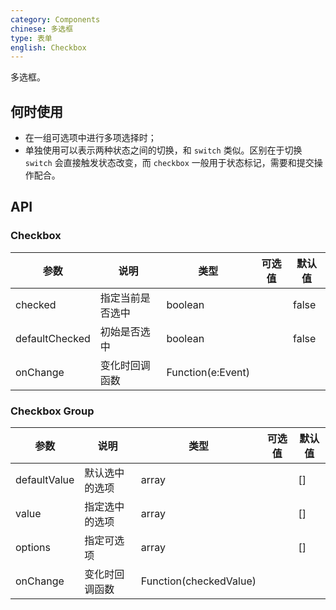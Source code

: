 ```yaml
---
category: Components
chinese: 多选框
type: 表单
english: Checkbox
---
```




多选框。

## 何时使用

- 在一组可选项中进行多项选择时；
- 单独使用可以表示两种状态之间的切换，和 `switch` 类似。区别在于切换 `switch` 会直接触发状态改变，而 `checkbox` 一般用于状态标记，需要和提交操作配合。

## API

### Checkbox

| 参数      | 说明                                     | 类型       |  可选值 |默认值 |
|-----------|------------------------------------------|------------|-------|--------|
| checked | 指定当前是否选中 | boolean  |   | false    |
| defaultChecked | 初始是否选中 | boolean |  | false |
| onChange | 变化时回调函数 | Function(e:Event) |  |  | |

### Checkbox Group

| 参数      | 说明                                     | 类型       |  可选值 | 默认值 |
|-----------|------------------------------------------|------------|---------|--------|
| defaultValue | 默认选中的选项 | array |   | [] |
| value | 指定选中的选项| array |   | [] |
| options  | 指定可选项 | array |   | [] |
| onChange | 变化时回调函数 | Function(checkedValue) |  |  | |
